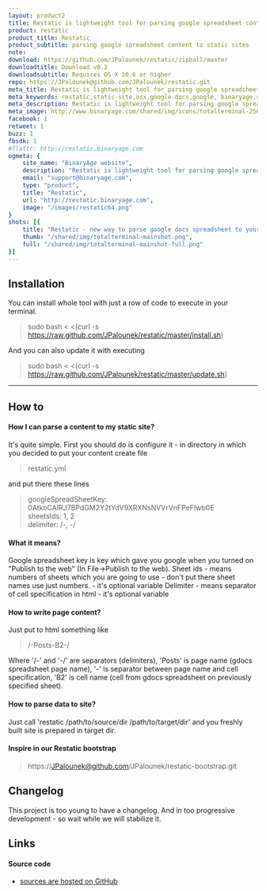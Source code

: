 ```yaml
---
layout: product2
title: Restatic is lightweight tool for parsing google spreadsheet content to static sites
product: restatic
product_title: Restatic
product_subtitle: parsing google spreadsheet content to static sites
note: 
download: https://github.com/JPalounek/restatic/zipball/master
downloadtitle: Download v0.2
downloadsubtitle: Requires OS X 10.6 or higher
repo: https://JPalounek@github.com/JPalounek/restatic.git
meta_title: Restatic is lightweight tool for parsing google spreadsheet content to static sites
meta_keywords: restatic,static-site,osx,google-docs,google, binaryage,software,tool
meta_description: Restatic is lightweight tool for parsing google spreadsheet content to static siteskeyboard shortcut
meta_image: http://www.binaryage.com/shared/img/icons/totalterminal-256.png
facebook: 1
retweet: 1
buzz: 1
fbsdk: 1
#flattr: http://restatic.binaryage.com
ogmeta: {
    site_name: "BinaryAge website",
    description: "Restatic is lightweight tool for parsing google spreadsheet content to static sites",
    email: "support@binaryage.com",
    type: "product",
    title: "Restatic",
    url: "http://restatic.binaryage.com",
    image: "/images/restatic64.png"
}
shots: [{
    title: "Restatic - new way to parse google docs spreadsheet to your static site.",
    thumb: "/shared/img/totalterminal-mainshot.png",
    full: "/shared/img/totalterminal-mainshot-full.png"
}]
---
```


## Installation

You can install whole tool with just a row of code to execute in your terminal.
> sudo bash < <(curl -s https://raw.github.com/JPalounek/restatic/master/install.sh)

And you can also update it with executing
> sudo bash < <(curl -s https://raw.github.com/JPalounek/restatic/master/update.sh)
  
---
  
## How to

#### How I can parse a content to my static site?

It's quite simple. First you should do is configure it - in directory in which you decided to put your content create file 

> restatic.yml

and put there these lines

> googleSpreadSheetKey: 0AtkoCAIRJ7BPdGM2Y2tYdV9XRXNsNVVrVnFPeFIwb0E <br>
> sheetsIds: 1, 2 <br>
> delimiter: /-, -/ <br>

#### What it means? 
Google spreadsheet key is key which gave you google when you turned on "Publish to the web" (In File->Publish to the web).
Sheet ids - means numbers of sheets which you are going to use - don't put there sheet names use just numbers. - it's optional variable
Delimiter - means separator of cell specification in html - it's optional variable

#### How to write page content?
Just put to html something like

> /-Posts-B2-/

Where '/-' and '-/' are separators (delimiters), 'Posts' is page name (gdocs spreadsheet page name), '-' is separator between page name and cell specification, 'B2' is cell name (cell from gdocs spreadsheet on previously specified sheet).

#### How to parse data to site?
Just call 'restatic /path/to/source/dir /path/to/target/dir' and you freshly built site is prepared in target dir.

#### Inspire in our Restatic bootstrap
> https://JPalounek@github.com/JPalounek/restatic-bootstrap.git

## Changelog
This project is too young to have a changelog. And in too progressive development - so wait while we will stabilize it.

<!--
<div class="changelogx"></div>

<script type="text/javascript" charset="utf-8">
    $(function() {
        $('.changelogx').load('changelog-beta.html?x='+((Math.random()+"").substring(2))+' #page');
    });
    
    function showBetaHint() {
        $('.betahint').toggle();
    }
</script>
-->

## Links

#### Source code
  * [sources are hosted on GitHub](https://JPalounek@github.com/JPalounek/restatic.git)